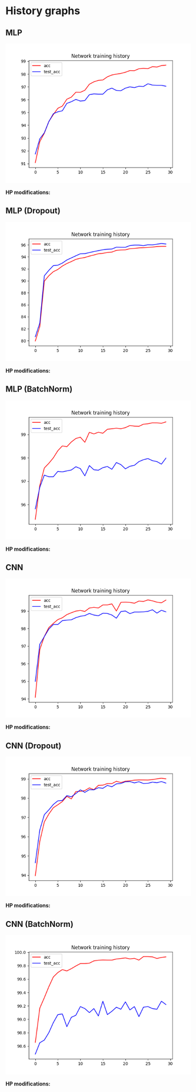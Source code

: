 # History graphs

## MLP
![MLP acc](acc_MLP.png)

**HP modifications:**

## MLP (Dropout)
![MLP_d acc](acc_MLP_d.png)

**HP modifications:**

## MLP (BatchNorm)
![MLP_bn acc](acc_MLP_bn.png)

**HP modifications:**

## CNN
![CNN acc](acc_CNN.png)

**HP modifications:**

## CNN (Dropout)
![CNN_d acc](acc_CNN_d.png)

**HP modifications:**

## CNN (BatchNorm)
![CNN_bn acc](acc_CNN_bn.png)

**HP modifications:**
